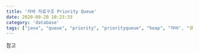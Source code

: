```yaml
---
title: '자바 자료구조 Priority Queue'
date: 2020-09-20 10:23:33
category: 'database'
tags: ["java", "queue", "priority", "priorityqueue", "heap", "자바', "큐", "힙"]
---
```


참고


